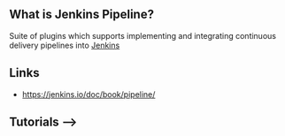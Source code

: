 ## What is Jenkins Pipeline?
Suite of plugins which supports implementing and integrating continuous delivery pipelines into [Jenkins][1]

## Links
- https://jenkins.io/doc/book/pipeline/

## Tutorials -->

<!-- Embedded links -->
[1]: https://github.com/nchristie/tech_notes/blob/master/j/jenkins.md

